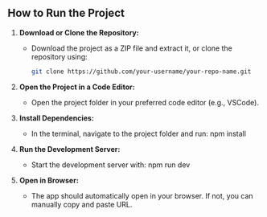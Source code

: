 ## How to Run the Project

1. **Download or Clone the Repository:**
   - Download the project as a ZIP file and extract it, or clone the repository using:
     ```bash
     git clone https://github.com/your-username/your-repo-name.git
     ```

2. **Open the Project in a Code Editor:**
   - Open the project folder in your preferred code editor (e.g., VSCode).

3. **Install Dependencies:**
   - In the terminal, navigate to the project folder and run:
     npm install

4. **Run the Development Server:**
   - Start the development server with:
     npm run dev

5. **Open in Browser:**
   - The app should automatically open in your browser. If not, you can manually copy and paste URL.
